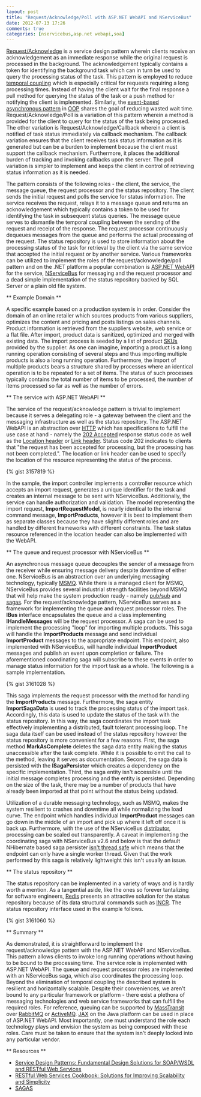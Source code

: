 ```yaml
---
layout: post
title: "Request/Acknowledge/Poll with ASP.NET WebAPI and NServiceBus"
date: 2012-07-13 17:26
comments: true
categories: [nservicebus,asp.net webapi,soa]
---
```

[Request/Acknowledge](http://servicedesignpatterns.com/ClientServiceInteractions/RequestAcknowledge) is a service design pattern wherein clients receive an acknowledgement as an immediate response while the original request is processed in the background. The acknowledgement typically contains a token for identifying the background task which can in turn be used to query the processing status of the task. This pattern is employed to reduce [temporal coupling](http://bit.ly/ricVKj) which is especially critical for requests requiring a long processing times. Instead of having the client wait for the final response a pull method for querying the status of the task or a push method for notifying the client is implemented. Similarly, the [event-based asynchronous pattern](http://msdn.microsoft.com/en-us/library/wewwczdw.aspx) in [OOP](http://en.wikipedia.org/wiki/Object-oriented_programming) shares the goal of reducing wasted wait time. Request/Acknowledge/Poll is a variation of this pattern wherein a method is provided for the client to query for the status of the task being processed. The other variation is Request/Acknowledge/Callback wherein a client is notified of task status immediately via callback mechanism. The callback variation ensures that the client receives task status information as it is generated but can be a burden to implement because the client must support the callback mechanism. Furthermore, it places the additional burden of tracking and invoking callbacks upon the server. The poll variation is simpler to implement and keeps the client in control of retrieving status information as it is needed.

<!--more-->

The pattern consists of the following roles - the client, the service, the message queue, the request processor and the status repository. The client sends the initial request and polls the service for status information. The service receives the request, relays it to a message queue and returns an acknowledgement which typically contains a token to be used for identifying the task in subsequent status queries. The message queue serves to dismantle the temporal coupling between the sending of the request and receipt of the response. The request processor continuously dequeues messages from the queue and performs the actual processing of the request. The status repository is used to store information about the processing status of the task for retrieval by the client via the same service that accepted the initial request or by another service. Various frameworks can be utilized to implement the roles of the request/acknowledge/poll pattern and on the .NET platform a popular combination is [ASP.NET WebAPI](http://www.asp.net/web-api) for the service, [NServiceBus](http://nservicebus.com/) for messaging and the request processor and a dead simple implementation of the status repository backed by SQL Server or a plain old file system. 

** Example Domain **

A specific example based on a production system is in order. Consider the domain of an online retailer which sources products from various suppliers, optimizes the content and pricing and posts listings on sales channels. Product information is retrieved from the suppliers website, web service or a flat file. After import, product data is sanitized, optimized and merged with existing data. The import process is seeded by a list of product [SKUs](http://en.wikipedia.org/wiki/Stock-keeping_unit) provided by the supplier. As one can imagine, importing a product is a long running operation consisting of several steps and thus importing multiple products is also a long running operation. Furthermore, the import of multiple products bears a structure shared by processes where an identical operation is to be repeated for a set of items. The status of such processes typically contains the total number of items to be processed, the number of items processed so far as well as the number of errors.

** The service with ASP.NET WebAPI **

The service of the request/acknowledge pattern is trivial to implement because it serves a delegating role - a gateway between the client and the messaging infrastructure as well as the status repository. The ASP.NET WebAPI is an abstraction over [HTTP](http://en.wikipedia.org/wiki/Hypertext_Transfer_Protocol) which has specifications to fulfill the use case at hand - namely the [202 Accepted](http://www.w3.org/Protocols/rfc2616/rfc2616-sec10.html) response status code as well as the [Location header](http://en.wikipedia.org/wiki/HTTP_location) or [Link header](http://www.w3.org/Protocols/9707-link-header.html). Status code 202 indicates to clients that "the request has been accepted for processing, but the processing has not been completed.". The location or link header can be used to specify the location of the resource representing the status of the process. 

{% gist 3157819 %}

In the sample, the import controller implements a controller resource which accepts an import request, generates a unique identifier for the task and creates an internal message to be sent with NServiceBus. Additionally, the service can handle authorization and validation. The model representing the import request, __ImportRequestModel__, is nearly identical to the internal command message, __ImportProducts__, however it is best to implement them as separate classes because they have slightly different roles and are handled by different frameworks with different constraints. The task status resource referenced in the location header can also be implemented with the WebAPI.

** The queue and request processor with NServiceBus **

An asynchronous message queue decouples the sender of a message from the receiver while ensuring message delivery despite downtime of either one. NServiceBus is an abstraction over an underlying messaging technology, typically [MSMQ](http://en.wikipedia.org/wiki/Microsoft_Message_Queuing). While there is a managed client for MSMQ, NServiceBus provides several industrial strength facilities beyond MSMQ that will help make the system production ready - namely [pub/sub](http://nservicebus.com/pubsub.aspx) and [sagas](http://nservicebus.com/Sagas.aspx). For the request/acknowledge pattern, NServiceBus serves as a framework for implementing the queue and request processor roles. The __IBus__ interface encapsulates the queue and a class implementing __IHandleMessages__ will be the request processor. A saga can be used to implement the processing "loop" for importing multiple products. This saga will handle the __ImportProducts__ message and send individual __ImportProduct__ messages to the appropriate endpoint. This endpoint, also implemented with NServiceBus, will handle individual __ImportProduct__ messages and publish an event upon completion or failure. The aforementioned coordinating saga will subscribe to these events in order to manage status information for the import task as a whole. The following is a sample implementation.

{% gist 3161028 %}

This saga implements the request processor with the method for handling the __ImportProducts__ message. Furthermore, the saga entity __ImportSagaData__ is used to track the processing status of the import task. Accordingly, this data is used to update the status of the task with the status repository. In this way, the saga coordinates the import task effectively implementing a distributed, fault tolerant processing loop. The saga data itself can be used instead of the status repository however the status repository is more convenient for a few reasons. First, the saga method __MarkAsComplete__ deletes the saga data entity making the status unaccessible after the task complete. While it is possible to omit the call to the method, leaving it serves as documentation. Second, the saga data is persisted with the __ISagaPersister__ which creates a dependency on the specific implementation. Third, the saga entity isn't accessible until the initial message completes processing and the entity is persisted. Depending on the size of the task, there may be a number of products that have already been imported at that point without the status being updated.

Utilization of a durable messaging technology, such as MSMQ, makes the system resilient to crashes and downtime all while normalizing the load curve. The endpoint which handles individual __ImportProduct__ messages can go down in the middle of an import and pick up where it left off once it is back up. Furthermore, with the use of the NServiceBus [distributor](http://nservicebus.com/Distributor.aspx), processing can be scaled out transparently. A caveat in implementing the coordinating saga with NServiceBus v2.6 and below is that the default NHibernate based saga persister [isn't thread safe](http://tech.groups.yahoo.com/group/nservicebus/message/12975) which means that the endpoint can only have a single worker thread. Given that the work performed by this saga is relatively lightweight this isn't usually an issue.

** The status repository **

The status repository can be implemented in a variety of ways and is hardly worth a mention. As a tangential aside, like the ones so forever tantalizing for software engineers, [Redis](http://redis.io/) presents an attractive solution for the status repository because of its data structural commands such as [INCR](http://redis.io/commands/INCR). The status repository interface used in the example follows.

{% gist 3161060 %}

** Summary **

As demonstrated, it is straightforward to implement the request/acknowledge pattern with the ASP.NET WebAPI and NServiceBus. This pattern allows clients to invoke long running operations without having to be bound to the processing time. The service role is implemented with ASP.NET WebAPI. The queue and request processor roles are implemented with an NServiceBus saga, which also coordinates the processing loop. Beyond the elimination of temporal coupling the described system is resilient and horizontally scalable. Despite their conveniences, we aren't bound to any particular framework or platform - there exist a plethora of messaging technologies and web service frameworks that can fulfill the required roles. For reference, queuing can be supported by [MassTransit](http://masstransit-project.com/) over [RabbitMQ](http://www.rabbitmq.com/) or [ActiveMQ](http://activemq.apache.org/). [JAX](http://en.wikipedia.org/wiki/Java_API_for_XML_Web_Services) on the Java platform can be used in place of ASP.NET WebAPI. Most importantly, one must understand the role each technology plays and envision the system as being composed with these roles. Care must be taken to ensure that the system isn't deeply locked into any particular vendor.

** Resources **

- [Service Design Patterns: Fundamental Design Solutions for SOAP/WSDL and RESTful Web Services](http://www.amazon.com/Service-Design-Patterns-Fundamental-Solutions/dp/032154420X)
- [RESTful Web Services Cookbook: Solutions for Improving Scalability and Simplicity](http://www.amazon.com/RESTful-Web-Services-Cookbook-Scalability/dp/0596801688/)
- [SAGAS](http://www.cs.cornell.edu/andru/cs711/2002fa/reading/sagas.pdf)





  








